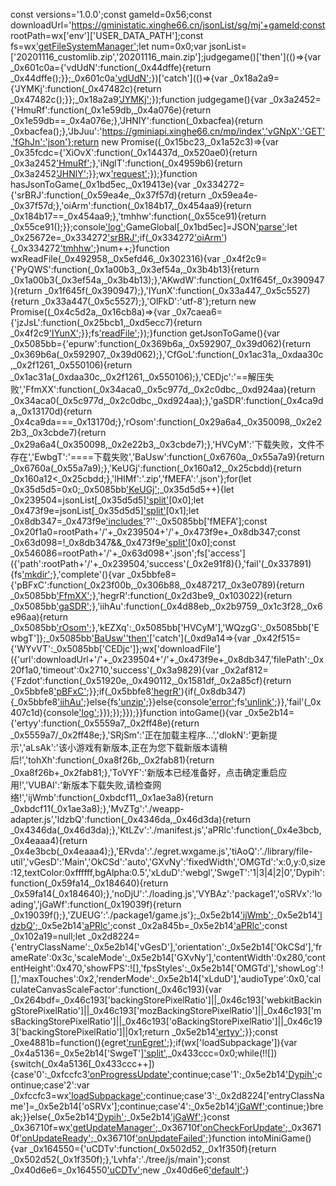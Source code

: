 const versions='1.0.0';const gameId=0x56;const downloadUrl='https://gministatic.xinghe66.cn/jsonList/sg/mj'+gameId;const rootPath=wx['env']['USER_DATA_PATH'];const fs=wx['getFileSystemManager']();let num=0x0;var jsonList=['20201116_customlib.zip','20201116_main.zip'];judgegame()['then'](()=>{var _0x601c0a={'vdUdN':function(_0x44dffe){return _0x44dffe();}};_0x601c0a['vdUdN'](getJsonToGame);})['catch'](()=>{var _0x18a2a9={'JYMKj':function(_0x47482c){return _0x47482c();}};_0x18a2a9['JYMKj'](intoMiniGame);});function judgegame(){var _0x3a2452={'HmuRf':function(_0x1e59db,_0x4a076e){return _0x1e59db==_0x4a076e;},'JHNlY':function(_0xbacfea){return _0xbacfea();},'JbJuu':'https://gminiapi.xinghe66.cn/mp/index','vGNpX':'GET','fGhJn':'json'};return new Promise((_0x15bc23,_0x1a52c3)=>{var _0x35fcdc={'XiOvX':function(_0x14437d,_0x520ae0){return _0x3a2452['HmuRf'](_0x14437d,_0x520ae0);},'iNglT':function(_0x4959b6){return _0x3a2452['JHNlY'](_0x4959b6);}};wx['request']({'url':_0x3a2452['JbJuu'],'method':_0x3a2452['vGNpX'],'data':{'app_id':gameId,'versions':versions,'format':_0x3a2452['fGhJn']},'success'(_0x52b9ff){if(_0x35fcdc['XiOvX'](_0x52b9ff['data']['code'],0xc8)&&_0x35fcdc['XiOvX'](_0x52b9ff['data']['data']['status'],0x2)){_0x35fcdc['iNglT'](_0x1a52c3);}else{_0x35fcdc['iNglT'](_0x15bc23);}},'fail'(){_0x35fcdc['iNglT'](_0x1a52c3);}});});}function hasJsonToGame(_0x1bd5ec,_0x19413e){var _0x334272={'srBRJ':function(_0x59ea4e,_0x37f57d){return _0x59ea4e-_0x37f57d;},'oiArm':function(_0x184b17,_0x454aa9){return _0x184b17==_0x454aa9;},'tmhhw':function(_0x55ce91){return _0x55ce91();}};console['log'](_0x1bd5ec,'');GameGlobal[_0x1bd5ec]=JSON['parse'](_0x19413e);let _0x25672e=_0x334272['srBRJ'](jsonList['length'],0x1);if(_0x334272['oiArm'](num,_0x25672e)){_0x334272['tmhhw'](intoGame);}num++;}function wxReadFile(_0x492958,_0x5efd46,_0x302316){var _0x4f2c9={'PyQWS':function(_0x1a00b3,_0x3ef54a,_0x3b4b13){return _0x1a00b3(_0x3ef54a,_0x3b4b13);},'AKwdW':function(_0x1f645f,_0x390947){return _0x1f645f(_0x390947);},'IYunX':function(_0x33a447,_0x5c5527){return _0x33a447(_0x5c5527);},'OlFkD':'utf-8'};return new Promise((_0x4c5d2a,_0x16cb8a)=>{var _0x7caea6={'jzJsL':function(_0x25bcb1,_0xd5ecc7){return _0x4f2c9['IYunX'](_0x25bcb1,_0xd5ecc7);}};fs['readFile']({'filePath':_0x492958,'encoding':_0x4f2c9['OlFkD'],'success'(_0x3457b8){if(_0x302316&&_0x3457b8['data']){_0x4f2c9['PyQWS'](hasJsonToGame,_0x5efd46,_0x3457b8['data']);}_0x4f2c9['AKwdW'](_0x4c5d2a,_0x3457b8);},'fail'(_0x102d6a){_0x7caea6['jzJsL'](_0x16cb8a,_0x102d6a);}});});}function getJsonToGame(){var _0x5085bb={'epurw':function(_0x369b6a,_0x592907,_0x39d062){return _0x369b6a(_0x592907,_0x39d062);},'CfGoL':function(_0x1ac31a,_0xdaa30c,_0x2f1261,_0x550106){return _0x1ac31a(_0xdaa30c,_0x2f1261,_0x550106);},'CEDjc':'==解压失败','FfmXX':function(_0x34aca0,_0x5c977d,_0x2c0dbc,_0xd924aa){return _0x34aca0(_0x5c977d,_0x2c0dbc,_0xd924aa);},'gaSDR':function(_0x4ca9da,_0x13170d){return _0x4ca9da===_0x13170d;},'rOsom':function(_0x29a6a4,_0x350098,_0x2e22b3,_0x3cbde7){return _0x29a6a4(_0x350098,_0x2e22b3,_0x3cbde7);},'HVCyM':'下载失败，文件不存在','EwbgT':'====下载失败','BaUsw':function(_0x6760a,_0x55a7a9){return _0x6760a(_0x55a7a9);},'KeUGj':function(_0x160a12,_0x25cbdd){return _0x160a12<_0x25cbdd;},'lHIMf':'.zip','fMEFA':'.json'};for(let _0x35d5d5=0x0;_0x5085bb['KeUGj'](_0x35d5d5,jsonList['length']);_0x35d5d5++){let _0x239504=jsonList[_0x35d5d5]['split']('_')[0x0];let _0x473f9e=jsonList[_0x35d5d5]['split']('_')[0x1];let _0x8db347=_0x473f9e['includes'](_0x5085bb['lHIMf'])?'':_0x5085bb['fMEFA'];const _0x20f1a0=rootPath+'/'+_0x239504+'/'+_0x473f9e+_0x8db347;const _0x63d098=!_0x8db347&&_0x473f9e['split']('.')[0x0];const _0x546086=rootPath+'/'+_0x63d098+'.json';fs['access']({'path':rootPath+'/'+_0x239504,'success'(_0x2e91f8){},'fail'(_0x337891){fs['mkdir']({'dirPath':rootPath+'/'+_0x239504,'recursive':!![],'success'(_0x309948){}});},'complete'(){var _0x5bbfe8={'pBFxC':function(_0x23f00b,_0x306b88,_0x487217,_0x3e0789){return _0x5085bb['FfmXX'](_0x23f00b,_0x306b88,_0x487217,_0x3e0789);},'hegrR':function(_0x2d3be9,_0x103022){return _0x5085bb['gaSDR'](_0x2d3be9,_0x103022);},'iihAu':function(_0x4d88eb,_0x2b9759,_0x1c3f28,_0x6e96aa){return _0x5085bb['rOsom'](_0x4d88eb,_0x2b9759,_0x1c3f28,_0x6e96aa);},'kEZXq':_0x5085bb['HVCyM'],'WQzgG':_0x5085bb['EwbgT']};_0x5085bb['BaUsw'](wxReadFile,_0x20f1a0)['then'](_0xf4af92=>{if(_0x8db347){_0x5085bb['epurw'](hasJsonToGame,_0x473f9e,_0xf4af92['data']);}else{_0x5085bb['CfGoL'](wxReadFile,_0x546086,_0x63d098,!![]);}})['catch'](_0xd9a14=>{var _0x42f515={'WYvVT':_0x5085bb['CEDjc']};wx['downloadFile']({'url':downloadUrl+'/'+_0x239504+'/'+_0x473f9e+_0x8db347,'filePath':_0x20f1a0,'timeout':0x2710,'success'(_0x3a9829){var _0x2af812={'Fzdot':function(_0x51920e,_0x490112,_0x1581df,_0x2a85cf){return _0x5bbfe8['pBFxC'](_0x51920e,_0x490112,_0x1581df,_0x2a85cf);}};if(_0x5bbfe8['hegrR'](_0x3a9829['statusCode'],0xc8)){if(_0x8db347){_0x5bbfe8['iihAu'](wxReadFile,_0x20f1a0,_0x473f9e,!![]);}else{fs['unzip']({'zipFilePath':_0x3a9829['filePath']||_0x3a9829['tempFilePath'],'targetPath':rootPath,'success'(_0x3ed92e){_0x2af812['Fzdot'](wxReadFile,_0x546086,_0x63d098,!![]);},'fail'(_0x1ac6da){console['log'](_0x1ac6da,_0x42f515['WYvVT']);}});}}else{console['error'](_0x5bbfe8['kEZXq']);fs['unlink']({'filePath':rootPath+'/'+_0x239504+'/'+_0x473f9e+_0x8db347,'success'(_0x52be27){},'fail'(_0xf13ec7){}});}},'fail'(_0x407c1d){console['log'](_0x407c1d,_0x5bbfe8['WQzgG']);}});});}});}}function intoGame(){var _0x5e2b14={'ertyy':function(_0x5559a7,_0x2ff48e){return _0x5559a7/_0x2ff48e;},'SRjSm':'正在加载主程序...','dlokN':'更新提示','aLsAk':'该小游戏有新版本,正在为您下载新版本请稍后!','tohXh':function(_0xa8f26b,_0x2fab81){return _0xa8f26b+_0x2fab81;},'ToVYF':'新版本已经准备好，点击确定重启应用!','VUBAI':'新版本下载失败,请检查网络!','ijWmb':function(_0xbdcf11,_0x1ae3a8){return _0xbdcf11(_0x1ae3a8);},'MvZTg':'./weapp-adapter.js','ldzbQ':function(_0x4346da,_0x46d3da){return _0x4346da(_0x46d3da);},'KtLZv':'./manifest.js','aPRlc':function(_0x4e3bcb,_0x4eaaa4){return _0x4e3bcb(_0x4eaaa4);},'ERvda':'./egret.wxgame.js','tiAoQ':'./library/file-util','vGesD':'Main','OkCSd':'auto','GXvNy':'fixedWidth','OMGTd':'x:0,y:0,size:12,textColor:0xffffff,bgAlpha:0.5','xLduD':'webgl','SwgeT':'1|3|4|2|0','Dypih':function(_0x59fa14,_0x184640){return _0x59fa14(_0x184640);},'noDjU':'./loading.js','VYBAz':'package1','oSRVx':'loading','jGaWf':function(_0x19039f){return _0x19039f();},'ZUEUG':'./package1/game.js'};_0x5e2b14['ijWmb'](require,_0x5e2b14['MvZTg']);_0x5e2b14['ldzbQ'](require,_0x5e2b14['KtLZv']);_0x5e2b14['aPRlc'](require,_0x5e2b14['ERvda']);const _0x2a845b=_0x5e2b14['aPRlc'](require,_0x5e2b14['tiAoQ']);const _0x102a19=null;let _0x2d8224={'entryClassName':_0x5e2b14['vGesD'],'orientation':_0x5e2b14['OkCSd'],'frameRate':0x3c,'scaleMode':_0x5e2b14['GXvNy'],'contentWidth':0x280,'contentHeight':0x470,'showFPS':![],'fpsStyles':_0x5e2b14['OMGTd'],'showLog':![],'maxTouches':0x2,'renderMode':_0x5e2b14['xLduD'],'audioType':0x0,'calculateCanvasScaleFactor':function(_0x46c193){var _0x264bdf=_0x46c193['backingStorePixelRatio']||_0x46c193['webkitBackingStorePixelRatio']||_0x46c193['mozBackingStorePixelRatio']||_0x46c193['msBackingStorePixelRatio']||_0x46c193['oBackingStorePixelRatio']||_0x46c193['backingStorePixelRatio']||0x1;return _0x5e2b14['ertyy'](window['devicePixelRatio']||0x1,_0x264bdf);}};const _0xe4881b=function(){egret['runEgret'](_0x2d8224);};if(wx['loadSubpackage']){var _0x4a5136=_0x5e2b14['SwgeT']['split']('|'),_0x433ccc=0x0;while(!![]){switch(_0x4a5136[_0x433ccc++]){case'0':_0xfccfc3['onProgressUpdate'](_0x4c9938=>{loading['instance']['setProgress'](_0x5e2b14['SRjSm'],Math['floor'](_0x4c9938['progress']));});continue;case'1':_0x5e2b14['Dypih'](require,_0x5e2b14['noDjU']);continue;case'2':var _0xfccfc3=wx['loadSubpackage']({'name':_0x5e2b14['VYBAz'],'success':function(_0xa9651c){loading['instance']['setProgress'](_0x5e2b14['SRjSm'],Math['floor'](0x64));loading['instance']['onSuccess']();}});continue;case'3':_0x2d8224['entryClassName']=_0x5e2b14['oSRVx'];continue;case'4':_0x5e2b14['jGaWf'](_0xe4881b);continue;}break;}}else{_0x5e2b14['Dypih'](require,_0x5e2b14['ZUEUG']);_0x5e2b14['jGaWf'](_0xe4881b);}const _0x36710f=wx['getUpdateManager']();_0x36710f['onCheckForUpdate'](function(_0x43183a){if(_0x43183a['hasUpdate']){wx['showModal']({'title':_0x5e2b14['dlokN'],'content':_0x5e2b14['aLsAk'],'showCancel':![],'success':function(_0x220eb6){}});}});_0x36710f['onUpdateReady'](function(){wx['showModal']({'title':_0x5e2b14['dlokN'],'content':_0x5e2b14['ToVYF'],'showCancel':![],'success':function(_0x2a6563){if(_0x2a6563['confirm']){_0x2a845b['fs']['remove'](_0x5e2b14['tohXh'](wx['env']['USER_DATA_PATH'],'/'));_0x36710f['applyUpdate']();}}});});_0x36710f['onUpdateFailed'](function(){wx['showModal']({'title':_0x5e2b14['dlokN'],'content':_0x5e2b14['VUBAI'],'showCancel':![],'success':function(_0x528b48){if(_0x528b48['confirm']){wx['exitMiniProgram']();}}});});}function intoMiniGame(){var _0x164550={'uCDTv':function(_0x502d52,_0x1f350f){return _0x502d52(_0x1f350f);},'Lvhfa':'./tree/js/main'};const _0x40d6e6=_0x164550['uCDTv'](require,_0x164550['Lvhfa']);new _0x40d6e6['default']();}